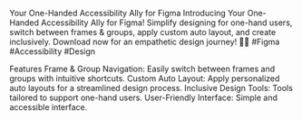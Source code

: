 Your One-Handed Accessibility Ally for Figma
Introducing Your One-Handed Accessibility Ally for Figma! Simplify designing for one-hand users, switch between frames & groups, apply custom auto layout, and create inclusively. Download now for an empathetic design journey! 🚀🎨 #Figma #Accessibility #Design

Features
Frame & Group Navigation: Easily switch between frames and groups with intuitive shortcuts.
Custom Auto Layout: Apply personalized auto layouts for a streamlined design process.
Inclusive Design Tools: Tools tailored to support one-hand users.
User-Friendly Interface: Simple and accessible interface.

